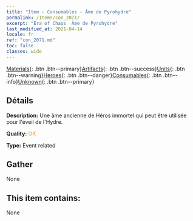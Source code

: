 ```yaml
---
title: "Item - Consumables - Âme de Pyrohydre"
permalink: /Items/con_2071/
excerpt: "Era of Chaos  Âme de Pyrohydre"
last_modified_at: 2021-04-14
locale: fr
ref: "con_2071.md"
toc: false
classes: wide
---
```

 [Materials](/fr/Items/){: .btn .btn--primary}[Artifacts](/fr/Items/Artifacts/){: .btn .btn--success}[Units](/fr/Items/Units/){: .btn .btn--warning}[Heroes](/fr/Items/Heroes/){: .btn .btn--danger}[Consumables](/fr/Items/Consumables/){: .btn .btn--info}[Unknown](/fr/Items/Unknown/){: .btn .btn--primary}

## Détails
 **Description:** Une âme ancienne de Héros immortel qui peut être utilisée pour l'éveil de l'Hydre.

 **Quality:** <span style="color: #FF8C00">OK</span>

 **Type:** Event related

## Gather

  None

## This item contains:

  None

